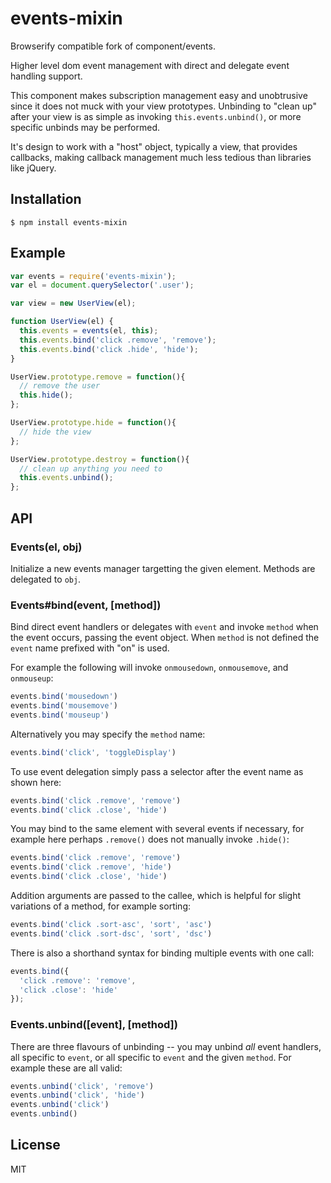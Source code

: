 
# events-mixin

  Browserify compatible fork of component/events.

  Higher level dom event management with direct and delegate event handling support.

  This component makes subscription management easy and unobtrusive since it does not muck with your view prototypes. Unbinding to "clean up" after your view is as simple as invoking `this.events.unbind()`, or more specific unbinds may be performed.

  It's design to work with a "host" object, typically a view, that provides callbacks, making callback management much less tedious than libraries like jQuery.

## Installation

    $ npm install events-mixin

## Example

```js
var events = require('events-mixin');
var el = document.querySelector('.user');

var view = new UserView(el);

function UserView(el) {
  this.events = events(el, this);
  this.events.bind('click .remove', 'remove');
  this.events.bind('click .hide', 'hide');
}

UserView.prototype.remove = function(){
  // remove the user
  this.hide();
};

UserView.prototype.hide = function(){
  // hide the view
};

UserView.prototype.destroy = function(){
  // clean up anything you need to
  this.events.unbind();
};
```

## API

### Events(el, obj)

  Initialize a new events manager targetting the
  given element. Methods are delegated to `obj`.

### Events#bind(event, [method])

  Bind direct event handlers or delegates with `event` and
  invoke `method` when the event occurs, passing the event object.
  When `method` is not defined the `event` name prefixed with "on" is used.

  For example the following will invoke `onmousedown`, `onmousemove`,
  and `onmouseup`:

```js
events.bind('mousedown')
events.bind('mousemove')
events.bind('mouseup')
```

  Alternatively you may specify the `method` name:

```js
events.bind('click', 'toggleDisplay')
```

  To use event delegation simply pass a selector after the
  event name as shown here:

```js
events.bind('click .remove', 'remove')
events.bind('click .close', 'hide')
```

  You may bind to the same element with several events if necessary,
  for example here perhaps `.remove()` does not manually invoke `.hide()`:

```js
events.bind('click .remove', 'remove')
events.bind('click .remove', 'hide')
events.bind('click .close', 'hide')
```

  Addition arguments are passed to the callee, which
  is helpful for slight variations of a method, for
  example sorting:

```js
events.bind('click .sort-asc', 'sort', 'asc')
events.bind('click .sort-dsc', 'sort', 'dsc')
```

  There is also a shorthand syntax
  for binding multiple events with one call:

```js
events.bind({
  'click .remove': 'remove',
  'click .close': 'hide'
});
```

### Events.unbind([event], [method])

  There are three flavours of unbinding -- you may unbind _all_
  event handlers, all specific to `event`, or all specific to
  `event` and the given `method`. For example these are all valid:

```js
events.unbind('click', 'remove')
events.unbind('click', 'hide')
events.unbind('click')
events.unbind()
```

## License

  MIT
